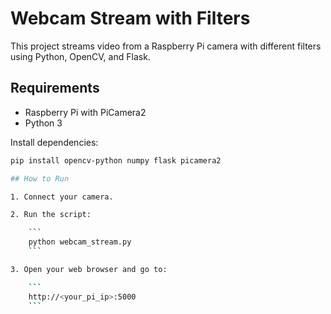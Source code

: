 # Webcam Stream with Filters

This project streams video from a Raspberry Pi camera with different filters using Python, OpenCV, and Flask.

## Requirements

- Raspberry Pi with PiCamera2
- Python 3

Install dependencies:

```bash
pip install opencv-python numpy flask picamera2

## How to Run

1. Connect your camera.

2. Run the script:

    ```
    python webcam_stream.py
    ```

3. Open your web browser and go to:

    ```
    http://<your_pi_ip>:5000
    ```
